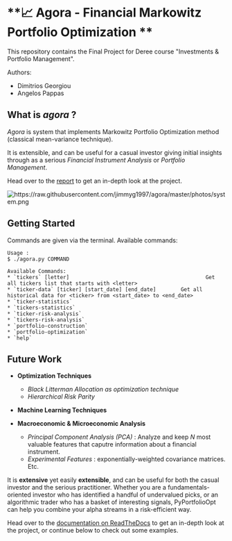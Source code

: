 # **📈 Agora - Financial Markowitz Portfolio Optimization  **

This repository contains the Final Project for Deree course "Investments & Portfolio Management".

Authors:

* Dimitrios Georgiou
* Angelos Pappas

## What is *agora* ?

*Agora* is system that implements Markowitz Portfolio Optimization method (classical mean-variance technique). 

It is extensible, and can be useful for a casual investor giving initial insights through as a serious *Financial Instrument Analysis* or *Portfolio Management*.

Head over to the [report](https://raw.githubusercontent.com/jimmyg1997/NTUA-Multi-Criteria-Decision-Analysis/master/report.pdf) to get an in-depth look at the project.



<img src="https://raw.githubusercontent.com/jimmyg1997/agora/master/photos/system.png" alt="https://raw.githubusercontent.com/jimmyg1997/agora/master/photos/system.png">

## Getting Started

Commands are given via the terminal. Available commands:

```
Usage :
$ ./agora.py COMMAND

Available Commands:
* `tickers` [letter]                   					 		Get all tickers list that starts with <letter>
* `ticker-data` [ticker] [start_date] [end_date] 		Get all historical data for <ticker> from <start_date> to <end_date>
* `ticker-statistics`
* `tickers-statistics`
* `ticker-risk-analysis`
* `tickers-risk-analysis`
* `portfolio-construction`
* `portfolio-optimization`
* `help`
```



## Future Work

* **Optimization Techniques**

  * *Black Litterman Allocation as optimization technique*
  * *Hierarchical Risk Parity*

* **Machine Learning Techniques**

  

* **Macroeconomic & Microeconomic Analysis**

  * *Principal Component Analysis (PCA)* : Analyze and keep *N* most valuable features that caputre information about a financial instrument.
  * *Experimental Features* : exponentially-weighted covariance matrices. Etc.

It is **extensive** yet easily **extensible**, and can be useful for both the casual investor and the serious practitioner. Whether you are a fundamentals-oriented investor who has identified a handful of undervalued picks, or an algorithmic trader who has a basket of interesting signals, PyPortfolioOpt can help you combine your alpha streams in a risk-efficient way.

Head over to the [documentation on ReadTheDocs](https://pyportfolioopt.readthedocs.io/en/latest/) to get an in-depth look at the project, or continue below to check out some examples.

